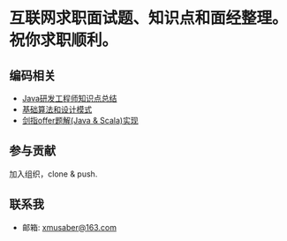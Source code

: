 # 互联网求职面试题、知识点和面经整理。祝你求职顺利。

## 编码相关

- [Java研发工程师知识点总结](https://github.com/it-interview/EasyJob/blob/master/questions/java_summary.md)
- [基础算法和设计模式](https://github.com/it-interview/algorithm)
- [剑指offer题解(Java & Scala)实现](https://github.com/Lemonjing/SwordOffer)

## 参与贡献

加入组织，clone & push.

## 联系我

- 邮箱: xmusaber@163.com
